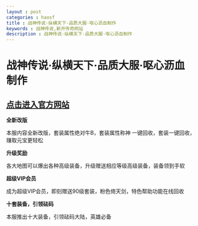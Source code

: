 ```yaml
---
layout : post
categories : haosf
title : 战神传说·纵横天下·品质大服·呕心沥血制作
keywords : 战神传说,新开传奇网站
description : 战神传说·纵横天下·品质大服·呕心沥血制作
---
```

# 战神传说·纵横天下·品质大服·呕心沥血制作
## [点击进入官方网站](http://www.jjc9999.com/)

__全新改版__

本服内容全新改版，套装属性绝对牛B，套装属性称神
一键回收，套装一键回收，赚取元宝更轻松

__升级奖励__

各大地图可以爆出各种高级装备，升级赠送相应等级高级装备，装备领到手软

__超级VIP会员__

成为超级VIP会员，即刻赠送90级套装，粉色倚天剑，特色帮助功能在线回收

__十套装备，引领砝码__

本服推出十大装备，引领砝码大陆，英雄必备
